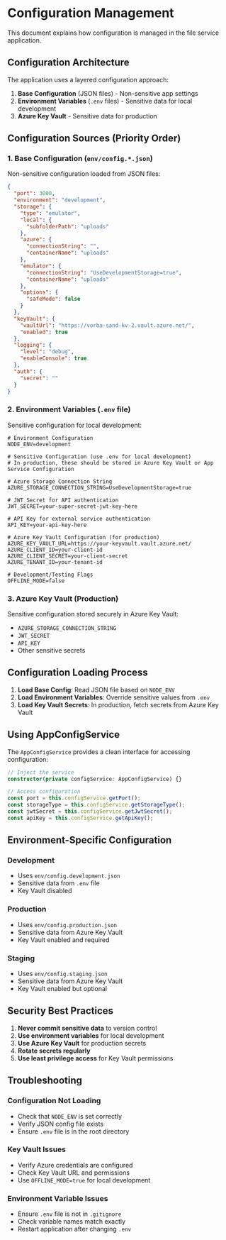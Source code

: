 # Configuration Management

This document explains how configuration is managed in the file service application.

## Configuration Architecture

The application uses a layered configuration approach:

1. **Base Configuration** (JSON files) - Non-sensitive app settings
2. **Environment Variables** (`.env` files) - Sensitive data for local development
3. **Azure Key Vault** - Sensitive data for production

## Configuration Sources (Priority Order)

### 1. Base Configuration (`env/config.*.json`)

Non-sensitive configuration loaded from JSON files:

```json
{
  "port": 3000,
  "environment": "development",
  "storage": {
    "type": "emulator",
    "local": {
      "subfolderPath": "uploads"
    },
    "azure": {
      "connectionString": "",
      "containerName": "uploads"
    },
    "emulator": {
      "connectionString": "UseDevelopmentStorage=true",
      "containerName": "uploads"
    },
    "options": {
      "safeMode": false
    }
  },
  "keyVault": {
    "vaultUrl": "https://vorba-sand-kv-2.vault.azure.net/",
    "enabled": true
  },
  "logging": {
    "level": "debug",
    "enableConsole": true
  },
  "auth": {
    "secret": ""
  }
}
```

### 2. Environment Variables (`.env` file)

Sensitive configuration for local development:

```env
# Environment Configuration
NODE_ENV=development

# Sensitive Configuration (use .env for local development)
# In production, these should be stored in Azure Key Vault or App Service Configuration

# Azure Storage Connection String
AZURE_STORAGE_CONNECTION_STRING=UseDevelopmentStorage=true

# JWT Secret for API authentication
JWT_SECRET=your-super-secret-jwt-key-here

# API Key for external service authentication
API_KEY=your-api-key-here

# Azure Key Vault Configuration (for production)
AZURE_KEY_VAULT_URL=https://your-keyvault.vault.azure.net/
AZURE_CLIENT_ID=your-client-id
AZURE_CLIENT_SECRET=your-client-secret
AZURE_TENANT_ID=your-tenant-id

# Development/Testing Flags
OFFLINE_MODE=false
```

### 3. Azure Key Vault (Production)

Sensitive configuration stored securely in Azure Key Vault:

- `AZURE_STORAGE_CONNECTION_STRING`
- `JWT_SECRET`
- `API_KEY`
- Other sensitive secrets

## Configuration Loading Process

1. **Load Base Config**: Read JSON file based on `NODE_ENV`
2. **Load Environment Variables**: Override sensitive values from `.env`
3. **Load Key Vault Secrets**: In production, fetch secrets from Azure Key Vault

## Using AppConfigService

The `AppConfigService` provides a clean interface for accessing configuration:

```typescript
// Inject the service
constructor(private configService: AppConfigService) {}

// Access configuration
const port = this.configService.getPort();
const storageType = this.configService.getStorageType();
const jwtSecret = this.configService.getJwtSecret();
const apiKey = this.configService.getApiKey();
```

## Environment-Specific Configuration

### Development
- Uses `env/config.development.json`
- Sensitive data from `.env` file
- Key Vault disabled

### Production
- Uses `env/config.production.json`
- Sensitive data from Azure Key Vault
- Key Vault enabled and required

### Staging
- Uses `env/config.staging.json`
- Sensitive data from Azure Key Vault
- Key Vault enabled but optional

## Security Best Practices

1. **Never commit sensitive data** to version control
2. **Use environment variables** for local development
3. **Use Azure Key Vault** for production secrets
4. **Rotate secrets regularly**
5. **Use least privilege access** for Key Vault permissions

## Troubleshooting

### Configuration Not Loading
- Check that `NODE_ENV` is set correctly
- Verify JSON config file exists
- Ensure `.env` file is in the root directory

### Key Vault Issues
- Verify Azure credentials are configured
- Check Key Vault URL and permissions
- Use `OFFLINE_MODE=true` for local development

### Environment Variable Issues
- Ensure `.env` file is not in `.gitignore`
- Check variable names match exactly
- Restart application after changing `.env` 